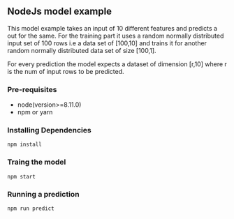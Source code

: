 ## NodeJs model example

This model example takes an input of 10 different features and predicts a out for the same.
For the training part it uses a random normally distributed input set of 100 rows i.e a data set of [100,10] and trains it for another random normally distributed data set of size [100,1].

For every prediction the model expects a dataset of dimension [r,10] where r is the num of input rows to be predicted.

### Pre-requisites

- node(version>=8.11.0)
- npm or yarn

### Installing Dependencies

```
npm install
```

### Traing the model

```
npm start
```

### Running a prediction

```
npm run predict
```
